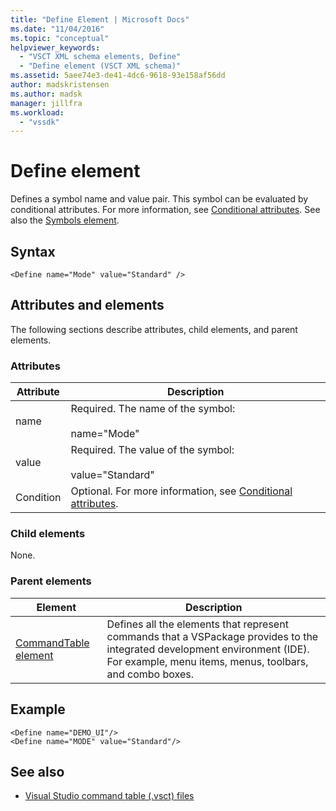 ```yaml
---
title: "Define Element | Microsoft Docs"
ms.date: "11/04/2016"
ms.topic: "conceptual"
helpviewer_keywords:
  - "VSCT XML schema elements, Define"
  - "Define element (VSCT XML schema)"
ms.assetid: 5aee74e3-de41-4dc6-9618-93e158af56dd
author: madskristensen
ms.author: madsk
manager: jillfra
ms.workload:
  - "vssdk"
---
```

# Define element
Defines a symbol name and value pair. This symbol can be evaluated by conditional attributes. For more information, see [Conditional attributes](../extensibility/vsct-xml-schema-conditional-attributes.md). See also the [Symbols element](../extensibility/symbols-element.md).

## Syntax

```
<Define name="Mode" value="Standard" />
```

## Attributes and elements
 The following sections describe attributes, child elements, and parent elements.

### Attributes

|Attribute|Description|
|---------------|-----------------|
|name|Required. The name of the symbol:<br /><br /> name="Mode"|
|value|Required. The value of the symbol:<br /><br /> value="Standard"|
|Condition|Optional. For more information, see [Conditional attributes](../extensibility/vsct-xml-schema-conditional-attributes.md).|

### Child elements
 None.

### Parent elements

|Element|Description|
|-------------|-----------------|
|[CommandTable element](../extensibility/commandtable-element.md)|Defines all the elements that represent commands that a VSPackage provides to the integrated development environment (IDE). For example, menu items, menus, toolbars, and combo boxes.|

## Example

```
<Define name="DEMO_UI"/>
<Define name="MODE" value="Standard"/>
```

## See also
- [Visual Studio command table (.vsct) files](../extensibility/internals/visual-studio-command-table-dot-vsct-files.md)